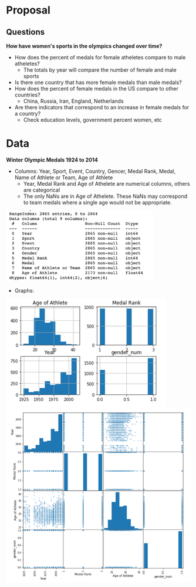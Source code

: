 # Proposal
## Questions
**How have women's sports in the olympics changed over time?**
- How does the percent of medals for female atheletes compare to male atheletes?
    - The totals by year will compare the number of female and male sports
- Is there one country that has more female medals than male medals?
- How does the percent of female medals in the US compare to other countries?
    - China, Russia, Iran, England, Netherlands
- Are there indicators that correspond to an increase in female medals for a country?
    - Check education levels, government percent women, etc
    
# Data
**Winter Olympic Medals 1924 to 2014**
- Columns: Year, Sport, Event, Country, Gencer, Medal Rank, Medal, Name of Athlete or Team, Age of Athlete
    - Year, Medal Rank and Age of Athelete are numerical columns, others are categorical
    - The only NaNs are in Age of Athelete. These NaNs may correspond to team medals where a single age would not be appropriate.

<img src='images/data_info.png' width='400'>

- Graphs: 

<img src='images/histogram.png'>
<img src='images/scatter_matrix.png'>